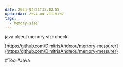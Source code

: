 ```yaml
---
date: 2024-04-21T15:02:55
updatedAt: 2024-04-21T15:07
tags:
  - Memory-size
---
```

java object memory size check

[https://github.com/DimitrisAndreou/memory-measurer](https://github.com/DimitrisAndreou/memory-measurer)

#Tool 
#Java 